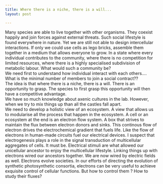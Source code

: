 ```yaml
---
title: Where there is a niche, there is a will...
layout: post

---
```


Many species are able to live together with other organisms. They coexist happily and join forces against external threats. Such social lifestyle is found everywhere in nature. Yet we are still not able to design intercellular interactions. If only we could use cells as lego bricks, assemble them together in a medium that allows everyone to grow. In a state where every individual contributes to the community, where there is no competition for limited resources, where there is a highly specialised subdivision of metabolic labour. What would such a community be?  
We need first to understand how individual interact with each others…. What is the minimal number of members to join a social contract??  
The idea is that where there is a niche, there is a will. There is an opportunity to grasp. The species to first grasp this opportunity will then have a competitive advantage.  
We have so much knowledge about axenic cultures in the lab. However, when we try to mix things up than all the castles fall apart.  
We need to develop a holistic view of an ecosystem. A view that allows us to  modularise all the process that happen in the ecosystem. A cell or an ecosystem at the end is an electron flow system. A box that strives to maintain the flux between electron donors and sinks. This continous flow of electron drives the electrochemical gradient that fuels life. Like the flow of electrons in human-made circuits fuel our electrical devices.  I suspect that electrogenesis plays a role in the signal transduction of multicellular aggregates of cells. It must be. Electrical stimuli are what allowed our unicellular ancestor to enjoy the multicellular lifestyle. Linking things up with electrons wired our ancestors together. We are now wired by electric fields as well. Electrons evolve societies. In our efforts of directing the evolution of synthetic photosynthetic consortia, electrons can be very useful to achieve exquisite control of cellular functions.  But how to control them ? How to study their fluxes?
